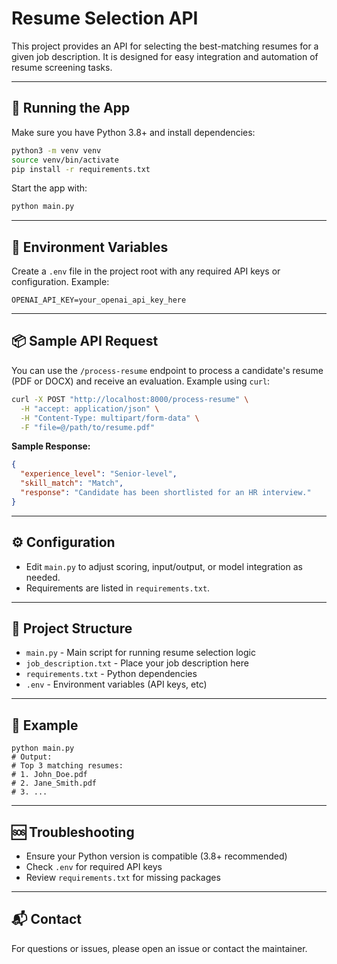 # Resume Selection API

This project provides an API for selecting the best-matching resumes for a given job description. It is designed for easy integration and automation of resume screening tasks.

---

## 🚀 Running the App

Make sure you have Python 3.8+ and install dependencies:

```bash
python3 -m venv venv
source venv/bin/activate
pip install -r requirements.txt
```

Start the app with:

```bash
python main.py
```

---

## 🔑 Environment Variables

Create a `.env` file in the project root with any required API keys or configuration. Example:

```
OPENAI_API_KEY=your_openai_api_key_here
```

---

## 📦 Sample API Request

You can use the `/process-resume` endpoint to process a candidate's resume (PDF or DOCX) and receive an evaluation. Example using `curl`:

```bash
curl -X POST "http://localhost:8000/process-resume" \
  -H "accept: application/json" \
  -H "Content-Type: multipart/form-data" \
  -F "file=@/path/to/resume.pdf"
```

**Sample Response:**
```json
{
  "experience_level": "Senior-level",
  "skill_match": "Match",
  "response": "Candidate has been shortlisted for an HR interview."
}
```

---

## ⚙️ Configuration

- Edit `main.py` to adjust scoring, input/output, or model integration as needed.
- Requirements are listed in `requirements.txt`.

---

## 📁 Project Structure

- `main.py` - Main script for running resume selection logic
- `job_description.txt` - Place your job description here
- `requirements.txt` - Python dependencies
- `.env` - Environment variables (API keys, etc)

---

## 📝 Example

```
python main.py
# Output:
# Top 3 matching resumes:
# 1. John_Doe.pdf
# 2. Jane_Smith.pdf
# 3. ...
```

---

## 🆘 Troubleshooting

- Ensure your Python version is compatible (3.8+ recommended)
- Check `.env` for required API keys
- Review `requirements.txt` for missing packages

---

## 📬 Contact

For questions or issues, please open an issue or contact the maintainer.
